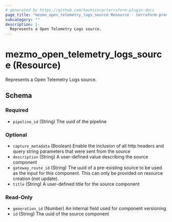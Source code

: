 ```yaml
---
# generated by https://github.com/hashicorp/terraform-plugin-docs
page_title: "mezmo_open_telemetry_logs_source Resource - terraform-provider-mezmo"
subcategory: ""
description: |-
  Represents a Open Telemetry Logs source.
---
```


# mezmo_open_telemetry_logs_source (Resource)

Represents a Open Telemetry Logs source.



<!-- schema generated by tfplugindocs -->
## Schema

### Required

- `pipeline_id` (String) The uuid of the pipeline

### Optional

- `capture_metadata` (Boolean) Enable the inclusion of all http headers and query string parameters that were sent from the source
- `description` (String) A user-defined value describing the source component
- `gateway_route_id` (String) The uuid of a pre-existing source to be used as the input for this component. This can only be provided on resource creation (not update).
- `title` (String) A user-defined title for the source component

### Read-Only

- `generation_id` (Number) An internal field used for component versioning
- `id` (String) The uuid of the source component
